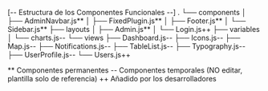 [-- Estructura de los Componentes Funcionales --]
.
└── components
    │   ├── AdminNavbar.js**
    │   ├── FixedPlugin.js**
    │   ├── Footer.js**
    │   └── Sidebar.js**
    ├── layouts
    │   ├── Admin.js**
    │   └── Login.js++
    ├── variables
    │   └── charts.js--
    └── views
        ├── Dashboard.js--
        ├── Icons.js--
        ├── Map.js--
        ├── Notifications.js--
        ├── TableList.js--
        ├── Typography.js--
        ├── UserProfile.js--
        └── Users.js++
        

**  Componentes permanentes
--  Componentes temporales (NO editar, plantilla solo de referencia)
++  Añadido por los desarrolladores
